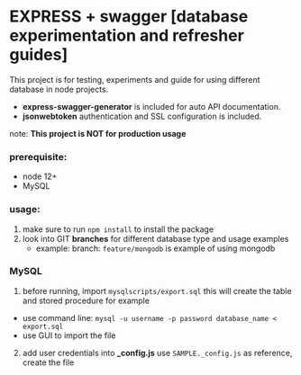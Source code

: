 # EXPRESS + swagger [database experimentation and refresher guides]

This project is for testing, experiments and guide for using different database in node projects. 
- **express-swagger-generator** is included for auto API documentation. 
- **jsonwebtoken** authentication and SSL configuration is included. 

note: **This project is NOT for production usage**

### prerequisite:
- node 12+
- MySQL

### usage:
1. make sure to run `npm install` to install the package
2. look into GIT **branches** for different database type and usage examples
   - example: branch: `feature/mongodb` is example of using mongodb

### MySQL

1. before running, import `mysqlscripts/export.sql` this will create the table and stored procedure for example
  - use command line: `mysql -u username -p password database_name < export.sql`
  - use GUI to import the file
2. add user credentials into **_config.js** use `SAMPLE._config.js` as reference, create the file
